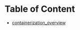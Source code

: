 # Table of Content

- [containerization_overview](https://git.epam.com/epm-cdp/global-java-foundation-program/java-courses/-/tree/main/introduction-to-microservices/materials/containerization_overview/README.md)
